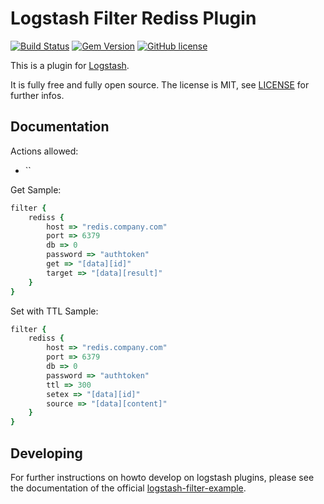 # Logstash Filter Rediss Plugin

[![Build Status](https://travis-ci.org/thiagobarradas/logstash-filter-rediss.svg)](https://travis-ci.org/thiagobarradas/logstash-filter-rediss)
[![Gem Version](https://badge.fury.io/rb/logstash-filter-rediss.svg)](https://badge.fury.io/rb/logstash-filter-rediss)
[![GitHub license](https://img.shields.io/github/license/thiagobarradas/logstash-filter-rediss.svg)](https://github.com/thiagobarradas/logstash-filter-rediss)

This is a plugin for [Logstash](https://github.com/elastic/logstash).

It is fully free and fully open source. The license is MIT, see [LICENSE](http://github.com/thiagobarradas/logstash-filter-rediss/LICENSE) for further infos.

## Documentation

Actions allowed:
- ``

Get Sample:

```ruby
filter {
    rediss {
        host => "redis.company.com"
        port => 6379
        db => 0
        password => "authtoken"
        get => "[data][id]"
        target => "[data][result]"
    }
}
```

Set with TTL Sample:

```ruby
filter {
    rediss {
        host => "redis.company.com"
        port => 6379
        db => 0
        password => "authtoken"
		ttl => 300
        setex => "[data][id]"
        source => "[data][content]"
    }
}
```

## Developing

For further instructions on howto develop on logstash plugins, please see the documentation of the official [logstash-filter-example](https://github.com/logstash-plugins/logstash-filter-example#developing).
